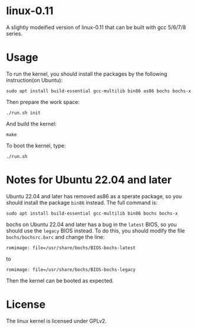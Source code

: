 # linux-0.11
A slightly modeified version of linux-0.11 that can be built with gcc 5/6/7/8 series.

# Usage
To run the kernel, you should install the packages by the following instruction(on Ubuntu):
```
sudo apt install build-essential gcc-multilib bin86 as86 bochs bochs-x
```

Then prepare the work space:
```
./run.sh init
```

And build the kernel:
```
make
```

To boot the kernel, type:
```
./run.sh
```

# Notes for Ubuntu 22.04 and later

Ubuntu 22.04 and later has removed as86 as a sperate package, so you should install the package `bin86` instead. The full command is:
```
sudo apt install build-essential gcc-multilib bin86 bochs bochs-x
```

bochs on Ubuntu 22.04 and later has a bug in the `latest` BIOS, so you should use the `legacy` BIOS instead. To do this, you should modify the file `bochs/bochsrc.bxrc` and change the line:
```
romimage: file=/usr/share/bochs/BIOS-bochs-latest
```
to
```
romimage: file=/usr/share/bochs/BIOS-bochs-legacy
```
Then the kernel can be booted as expected.

# License
The linux kernel is licensed under GPLv2.
